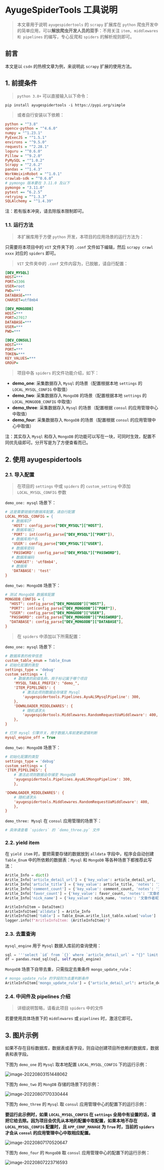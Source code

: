 # AyugeSpiderTools 工具说明

> 本文章用于说明 `ayugespidertools` 的 `scrapy` 扩展库在 `python` 爬虫开发中的简单应用，可以**解放爬虫开发人员的双手**：不用关注 `item, middlewares 和 pipelines` 的编写，专心反爬和 `spiders` 的解析规则即可。

## 前言
本文是以 `csdn` 的热榜文章为例，来说明此 `scrapy` 扩展的使用方法。

## 1. 前提条件

> `python 3.8+` 可以直接输入以下命令：

```shell
pip install ayugespidertools -i https://pypi.org/simple
```

> 或者自行安装以下依赖：

```ini
python = "^3.8"
opencv-python = "^4.6.0"
numpy = "^1.23.1"
PyExecJS = "^1.5.1"
environs = "^9.5.0"
requests = "^2.28.1"
loguru = "^0.6.0"
Pillow = "^9.2.0"
PyMySQL = "^1.0.2"
Scrapy = "^2.6.2"
pandas = "^1.4.3"
WorkWeixinRobot = "^1.0.1"
crawlab-sdk = “^0.6.0”
# pymongo 版本要在 3.11.0 及以下
pymongo = "3.11.0"
pytest == “6.2.5”
retrying = “^1.3.3”
SQLAlchemy = "^1.4.39"
```

注：若有版本冲突，请去除版本限制即可。

### 1.1. 运行方法

> 本扩展库用于方便 `python` 开发，本项目的应用场景的运行方法为：

只需要将本项目中的 `VIT` 文件夹下的 `.conf` 文件如下编辑，然后 `scrapy crawl xxxx` 对应的 `spiders` 即可。

> `VIT` 文件夹中的 `.conf` 文件内容为，已脱敏，请自行配置：

```ini
[DEV_MYSQL]
HOST=***
PORT=3306
USER=root
PWD=***
DATABASE=***
CHARSET=utf8mb4

[DEV_MONGODB]
HOST=***
PORT=27017
DATABASE=***
USER=***
PWD=***

[DEV_CONSUL]
HOST=***
PORT=***
TOKEN=***
KEY_VALUES=***
GROUP=
```

> 项目中各 `spiders` 的文件功能介绍，如下：

- **demo_one**: 采集数据存入 `Mysql` 的场景（配置根据本地 `settings` 的 `LOCAL_MYSQL_CONFIG` 中取值）
- **demo_two**: 采集数据存入 `MongoDB` 的场景（配置根据本地 `settings` 的 `LOCAL_MONGODB_CONFIG` 中取值）
- **demo_three**: 采集数据存入 `Mysql` 的场景（配置根据 `consul` 的应用管理中心中取值）
- **demo_four**: 采集数据存入 `MongoDB` 的场景（配置根据 `consul` 的应用管理中心中取值）

注：其实存入 `Mysql` 和存入 `MongoDB` 的功能可以写在一块，可同时生效，配置不同优先级即可。分开写是为了方便查看而已。

## 2. 使用 ayugespidertools

###  2.1. 导入配置

> 在项目的 `settings` 中或 `spiders` 的 `custom_setting` 中添加 `LOCAL_MYSQL_CONFIG` 参数

`demo_one: mysql` 场景下：

```ini
# 这是需要链接的数据库配置，请自行配置
LOCAL_MYSQL_CONFIG = {
   # 数据库IP
   'HOST': config_parse["DEV_MYSQL"]["HOST"],
   # 数据库端口
   'PORT': int(config_parse["DEV_MYSQL"]["PORT"]),
   # 数据库用户名
   'USER': config_parse["DEV_MYSQL"]["USER"],
   # 数据库密码
   'PASSWORD': config_parse["DEV_MYSQL"]["PASSWORD"],
   # 数据库编码
   'CHARSET': 'utf8mb4',
   # 数据库
   'DATABASE': 'test'
}
```

`demo_two: MongoDB` 场景下：

```ini
# 测试 MongoDB 数据库配置
MONGODB_CONFIG = {
  "HOST": config_parse["DEV_MONGODB"]["HOST"],
  "PORT": int(config_parse["DEV_MONGODB"]["PORT"]),
  "USER": config_parse["DEV_MONGODB"]["USER"],
  "PASSWORD": config_parse["DEV_MONGODB"]["PASSWORD"],
  "DATABASE": config_parse["DEV_MONGODB"]["DATABASE"],
}
```

> 在 `spiders` 中添加以下所需配置：

`demo_one: mysql` 场景下：

```ini
# 数据库表的枚举信息
custom_table_enum = Table_Enum
# 初始化配置的类型
settings_type = 'debug'
custom_settings = {
    # 数据表的前缀名称，用于标记属于哪个项目
    'MYSQL_TABLE_PREFIX': "demo_",
    'ITEM_PIPELINES': {
        # 激活此项则数据会存储至 Mysql
        'ayugespidertools.Pipelines.AyuALSMysqlPipeline': 300,
    },
    'DOWNLOADER_MIDDLEWARES': {
        # 随机请求头
        'ayugespidertools.Middlewares.RandomRequestUaMiddleware': 400,
    },
}

# 打开 mysql 引擎开关，用于数据入库前更新逻辑判断
mysql_engine_off = True
```

`demo_two: MongoDB` 场景下：

```ini
# 初始化配置的类型
settings_type = 'debug'
custom_settings = {
'ITEM_PIPELINES': {
    # 激活此项则数据会存储至 MongoDB
    'ayugespidertools.Pipelines.AyuALSMongoPipeline': 300,
    },

'DOWNLOADER_MIDDLEWARES': {
    # 随机请求头
    'ayugespidertools.Middlewares.RandomRequestUaMiddleware': 400,
    },
}
```

`demo_three: Mysql` 在 `consul` 应用管理的场景下：

```python
# 具体请查看 `spiders` 的 `demo_three.py` 文件
```

###  2.2. yield item

在 `yield item` 时，要把需要存储的数据放到 `alldata` 字段中，程序会自动创建 `Table_Enum` 中的所依赖的数据表：`Mysql` 和 `MongoDB` 等各种场景下都推荐此写法：

```python
Aritle_Info = dict()
Aritle_Info['article_detail_url'] = {'key_value': article_detail_url, 'notes': '文章详情链接'}
Aritle_Info['article_title'] = {'key_value': article_title, 'notes': '文章标题'}
Aritle_Info['comment_count'] = {'key_value': comment_count, 'notes': '文章评论数量'}
Aritle_Info['favor_count'] = {'key_value': favor_count, 'notes': '文章收藏数量'}
Aritle_Info['nick_name'] = {'key_value': nick_name, 'notes': '文章作者昵称'}

AritleInfoItem = DataItem()
AritleInfoItem['alldata'] = Aritle_Info
AritleInfoItem['table'] = Table_Enum.aritle_list_table.value['value']
logger.info(f"AritleInfoItem: {AritleInfoItem}")
```

### 2.3. 去重查询

`mysql_engine` 用于 `Mysql` 数据入库前的查询使用：

```python
sql = '''select `id` from `{}` where `article_detail_url` = "{}" limit 1'''.format(self.custom_settings['MYSQL_TABLE_PREFIX'] + Table_Enum.aritle_list_table.value['value'], article_detail_url)
df = pandas.read_sql(sql, self.mysql_engine)
```

`MongoDB` 场景下自带去重，只需指定去重条件 `mongo_update_rule`：

```python
# mongo_update_rule 的字段则为去重判断条件
AritleInfoItem['mongo_update_rule'] = {"article_detail_url": article_detail_url}
```

### 2.4. 中间件及 pipelines 介绍

> 详细说明暂略，请看此项目 `spiders` 中的文件

若要使用具体场景下的 `middlewares` 或 `pipelines` 时，激活它即可。

## 3. 图片示例

如果不存在目标数据库，数据表或表字段，则自动创建项目所依赖的数据库，数据表和表字段。

下图为 `demo_one` 的 `Mysql` 取本地配置 `LOCAL_MYSQL_CONFIG` 下的运行示例：

![image-20220803151448062](DemoSpider/doc/image-20220803151448062.png)

下图为 `demo_two` 的 `MongDB` 存储的场景下的示例：

![image-20220807170330444](DemoSpider/doc/image-20220807170330444.png)

下图为 `demo_three` 的 `Mysql` 取 `consul` 应用管理中心的配置下的运行示例：

**要运行此示例时，如果 `LOCAL_MYSQL_CONFIG` 在 `settings` 全局中有设置的话，请把它给去除。因为项目会优先从本地的配置中取配置，如果本地不存在 `LOCAL_MYSQL_CONFIG` 配置时，且 `APP_CONF_MANAGE` 为 `True` 时，当前的 `spiders` 才会从 `consul` 的应用管理中心中取相应配置。**

![image-20220807170520647](DemoSpider/doc/image-20220807170520647.png)

下图为 `demo_four` 的 `MongoDB` 取 `consul` 应用管理中心的配置下的运行示例：

![image-20220807223716593](DemoSpider/doc/image-20220807223716593.png)
